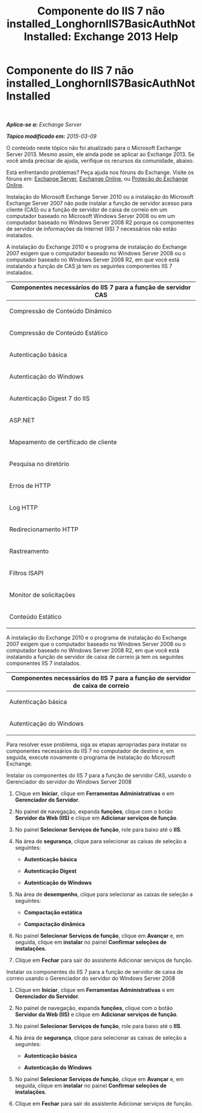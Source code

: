 ﻿---
title: 'Componente do IIS 7 não installed_LonghornIIS7BasicAuthNotInstalled: Exchange 2013 Help'
TOCTitle: Componente do IIS 7 não installed_LonghornIIS7BasicAuthNotInstalled
ms:assetid: 2eb3290c-9ce2-4c01-ad47-a26ef60bddb5
ms:mtpsurl: https://technet.microsoft.com/pt-br/library/ms.exch.setupreadiness.longhorniis7basicauthnotinstalled(v=EXCHG.150)
ms:contentKeyID: 50485248
ms.date: 05/22/2018
mtps_version: v=EXCHG.150
ms.translationtype: MT
---

# Componente do IIS 7 não installed\_LonghornIIS7BasicAuthNotInstalled

 

_**Aplica-se a:** Exchange Server_

_**Tópico modificado em:** 2015-03-09_

O conteúdo neste tópico não foi atualizado para o Microsoft Exchange Server 2013. Mesmo assim, ele ainda pode se aplicar ao Exchange 2013. Se você ainda precisar de ajuda, verifique os recursos da comunidade, abaixo.

Está enfrentando problemas? Peça ajuda nos fóruns do Exchange. Visite os fóruns em: [Exchange Server](https://go.microsoft.com/fwlink/p/?linkid=60612), [Exchange Online](https://go.microsoft.com/fwlink/p/?linkid=267542), ou [Proteção do Exchange Online](https://go.microsoft.com/fwlink/p/?linkid=285351).

Instalação do Microsoft Exchange Server 2010 ou a instalação do Microsoft Exchange Server 2007 não pode instalar a função de servidor acesso para cliente (CAS) ou a função de servidor de caixa de correio em um computador baseado no Microsoft Windows Server 2008 ou em um computador baseado no Windows Server 2008 R2 porque os componentes de servidor de informações da Internet (IIS) 7 necessários não estão instalados.

A instalação do Exchange 2010 e o programa de instalação do Exchange 2007 exigem que o computador baseado no Windows Server 2008 ou o computador baseado no Windows Server 2008 R2, em que você está instalando a função de CAS já tem os seguintes componentes IIS 7 instalados.


<table>
<colgroup>
<col style="width: 100%" />
</colgroup>
<thead>
<tr class="header">
<th><strong>Componentes necessários do IIS 7 para a função de servidor CAS</strong></th>
</tr>
</thead>
<tbody>
<tr class="odd">
<td><p>Compressão de Conteúdo Dinâmico</p></td>
</tr>
<tr class="even">
<td><p>Compressão de Conteúdo Estático</p></td>
</tr>
<tr class="odd">
<td><p>Autenticação básica</p></td>
</tr>
<tr class="even">
<td><p>Autenticação do Windows</p></td>
</tr>
<tr class="odd">
<td><p>Autenticação Digest 7 do IIS</p></td>
</tr>
<tr class="even">
<td><p>ASP.NET</p></td>
</tr>
<tr class="odd">
<td><p>Mapeamento de certificado de cliente</p></td>
</tr>
<tr class="even">
<td><p>Pesquisa no diretório</p></td>
</tr>
<tr class="odd">
<td><p>Erros de HTTP</p></td>
</tr>
<tr class="even">
<td><p>Log HTTP</p></td>
</tr>
<tr class="odd">
<td><p>Redirecionamento HTTP</p></td>
</tr>
<tr class="even">
<td><p>Rastreamento</p></td>
</tr>
<tr class="odd">
<td><p>Filtros ISAPI</p></td>
</tr>
<tr class="even">
<td><p>Monitor de solicitações</p></td>
</tr>
<tr class="odd">
<td><p>Conteúdo Estático</p></td>
</tr>
</tbody>
</table>


A instalação do Exchange 2010 e o programa de instalação do Exchange 2007 exigem que o computador baseado no Windows Server 2008 ou o computador baseado no Windows Server 2008 R2, em que você está instalando a função de servidor de caixa de correio já tem os seguintes componentes IIS 7 instalados.


<table>
<colgroup>
<col style="width: 100%" />
</colgroup>
<thead>
<tr class="header">
<th><strong>Componentes necessários do IIS 7 para a função de servidor de caixa de correio</strong></th>
</tr>
</thead>
<tbody>
<tr class="odd">
<td><p>Autenticação básica</p></td>
</tr>
<tr class="even">
<td><p>Autenticação do Windows</p></td>
</tr>
</tbody>
</table>


Para resolver esse problema, siga as etapas apropriadas para instalar os componentes necessários do IIS 7 no computador de destino e, em seguida, execute novamente o programa de instalação do Microsoft Exchange.

Instalar os componentes do IIS 7 para a função de servidor CAS, usando o Gerenciador do servidor do Windows Server 2008

1.  Clique em **Iniciar**, clique em **Ferramentas Administrativas** e em **Gerenciador do Servidor**.

2.  No painel de navegação, expanda **funções**, clique com o botão **Servidor da Web (IIS)** e clique em **Adicionar serviços de função**.

3.  No painel **Selecionar Serviços de função**, role para baixo até o **IIS**.

4.  Na área de **segurança**, clique para selecionar as caixas de seleção a seguintes:
    
      - **Autenticação básica**
    
      - **Autenticação Digest**
    
      - **Autenticação do Windows**

5.  Na área de **desempenho**, clique para selecionar as caixas de seleção a seguintes:
    
      - **Compactação estática**
    
      - **Compactação dinâmica**

6.  No painel **Selecionar Serviços de função**, clique em **Avançar** e, em seguida, clique em **instalar** no painel **Confirmar seleções de instalações**.

7.  Clique em **Fechar** para sair do assistente Adicionar serviços de função.

Instalar os componentes do IIS 7 para a função de servidor de caixa de correio usando o Gerenciador do servidor do Windows Server 2008

1.  Clique em **Iniciar**, clique em **Ferramentas Administrativas** e em **Gerenciador do Servidor**.

2.  No painel de navegação, expanda **funções**, clique com o botão **Servidor da Web (IIS)** e clique em **Adicionar serviços de função**.

3.  No painel **Selecionar Serviços de função**, role para baixo até o **IIS**.

4.  Na área de **segurança**, clique para selecionar as caixas de seleção a seguintes:
    
      - **Autenticação básica**
    
      - **Autenticação do Windows**

5.  No painel **Selecionar Serviços de função**, clique em **Avançar** e, em seguida, clique em **instalar** no painel **Confirmar seleções de instalações**.

6.  Clique em **Fechar** para sair do assistente Adicionar serviços de função.


